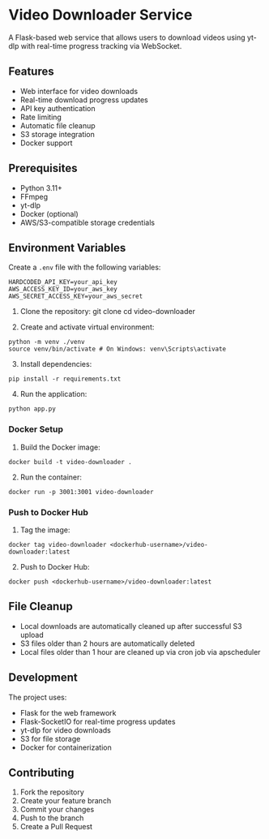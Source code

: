 # Video Downloader Service

A Flask-based web service that allows users to download videos using yt-dlp with real-time progress tracking via WebSocket.

## Features

- Web interface for video downloads
- Real-time download progress updates
- API key authentication
- Rate limiting
- Automatic file cleanup
- S3 storage integration
- Docker support

## Prerequisites

- Python 3.11+
- FFmpeg
- yt-dlp
- Docker (optional)
- AWS/S3-compatible storage credentials

## Environment Variables

Create a `.env` file with the following variables:

```
HARDCODED_API_KEY=your_api_key
AWS_ACCESS_KEY_ID=your_aws_key
AWS_SECRET_ACCESS_KEY=your_aws_secret
```

1. Clone the repository:
git clone <repository-url>
cd video-downloader

2. Create and activate virtual environment:

```
python -m venv ./venv
source venv/bin/activate # On Windows: venv\Scripts\activate
```

3. Install dependencies:

```
pip install -r requirements.txt
```

4. Run the application:
```
python app.py
```

### Docker Setup

1. Build the Docker image:
```
docker build -t video-downloader .
```

2. Run the container:
```
docker run -p 3001:3001 video-downloader
```

### Push to Docker Hub

1. Tag the image:
```
docker tag video-downloader <dockerhub-username>/video-downloader:latest
```

2. Push to Docker Hub:
```
docker push <dockerhub-username>/video-downloader:latest
```

## File Cleanup

- Local downloads are automatically cleaned up after successful S3 upload
- S3 files older than 2 hours are automatically deleted
- Local files older than 1 hour are cleaned up via cron job via apscheduler

## Development

The project uses:
- Flask for the web framework
- Flask-SocketIO for real-time progress updates
- yt-dlp for video downloads
- S3 for file storage
- Docker for containerization

## Contributing

1. Fork the repository
2. Create your feature branch
3. Commit your changes
4. Push to the branch
5. Create a Pull Request
